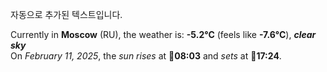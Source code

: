 
자동으로 추가된 텍스트입니다.

<!--START_SECTION:weather:moscow-->
Currently in **Moscow** (RU), the weather is: **-5.2°C** (feels like **-7.6°C**), ***clear sky***<br/>
On *February 11, 2025*, the *sun rises* at 🌅**08:03** and *sets* at 🌇**17:24**.
<!--END_SECTION:weather-->
